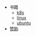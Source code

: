 - 书籍
  - [k8s](operation/k8s.md)
  - [linux](operation/linux.md)
  - [ubuntu](operation/ubuntu.md)
-  [赞助](https://github.com/glshi/donate)

